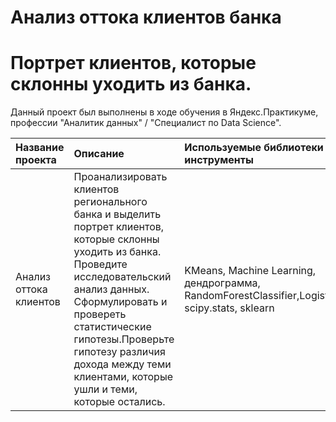 
#  Анализ оттока клиентов банка   
#  Портрет клиентов, которые склонны уходить из банка.


Данный проект был выполнены в ходе обучения в Яндекс.Практикуме, профессии "Аналитик данных" / "Специалист по Data Science".

| Название проекта | Описание | Используемые библиотеки и инструменты| 
| :---------------------- | :---------------------- | :---------------------- |
| Анализ оттока клиентов   | Проанализировать клиентов регионального банка и выделить  портрет клиентов, которые склонны уходить из банка. Проведите исследовательский анализ данных. Сформулировать и провереть статистические гипотезы.Проверьте гипотезу различия дохода между теми клиентами, которые ушли и теми, которые остались.| KMeans, Machine Learning, дендрограмма, RandomForestClassifier,LogisticRegression, scipy.stats, sklearn |
